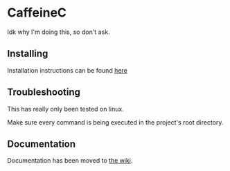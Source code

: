 # CaffeineC
Idk why I'm doing this, so don't ask.
## Installing
Installation instructions can be found [here](https://github.com/vyPal/CaffeineC/wiki/Installation)

## Troubleshooting
This has really only been tested on linux.

Make sure every command is being executed in the project's root directory.

## Documentation
Documentation has been moved to [the wiki](https://github.com/vyPal/CaffeineC/wiki).